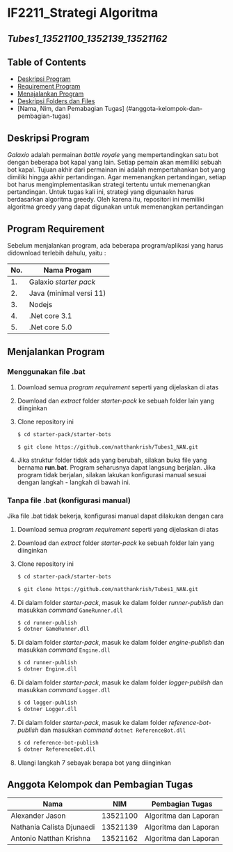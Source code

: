 # IF2211_Strategi Algoritma 
## *Tubes1_13521100_1352139_13521162*

## **Table of Contents** 
* [Deskripsi Program](#deskripsi-program)
* [Requirement Program](#program-requirement)
* [Menajalankan Program](#menjalankan-program)
* [Deskripsi Folders dan Files](#files-desc)
* [Nama, Nim, dan Pemabagian Tugas] (#anggota-kelompok-dan-pembagian-tugas)

## **Deskripsi Program**
*Galaxio* adalah permainan *battle royale* yang mempertandingkan satu bot dengan beberapa bot kapal yang lain. Setiap pemain akan memiliki sebuah bot kapal. Tujuan akhir dari permainan ini adalah mempertahankan bot yang dimiliki hingga akhir pertandingan. Agar memenangkan pertandingan, setiap bot harus mengimplementasikan strategi tertentu untuk memenangkan pertandingan. Untuk tugas kali ini, strategi yang digunaakn harus berdasarkan algoritma greedy. Oleh karena itu, repositori ini memiliki algoritma greedy yang dapat digunakan untuk memenangkan pertandingan

## **Program Requirement** 
Sebelum menjalankan program, ada beberapa program/aplikasi yang harus didownload terlebih dahulu, yaitu : 

| No. | Nama Progam |
|----| --------------|
| 1. | Galaxio *starter pack* |
| 2. | Java (minimal versi 11) |
| 3. | Nodejs |
| 4. | .Net core 3.1 | 
| 5. | .Net core 5.0 | 

## **Menjalankan Program** 

### **Menggunakan file .bat**
1. Download semua *program requirement* seperti yang dijelaskan di atas <br>

2. Download dan *extract* folder *starter-pack* ke sebuah folder lain yang diinginkan <br>

3. Clone repository ini<br>
    ```sh
    $ cd starter-pack/starter-bots
    ```
    ```sh
    $ git clone https://github.com/natthankrish/Tubes1_NAN.git
    ```

4. Jika struktur folder tidak ada yang berubah, silakan buka file yang bernama **run.bat**. Program seharusnya dapat langsung berjalan. Jika program tidak berjalan, silakan lakukan konfigurasi manual sesuai dengan langkah - langkah di bawah ini. <br>

### **Tanpa file .bat (konfigurasi manual)**

Jika file .bat tidak bekerja, konfigurasi manual dapat dilakukan dengan cara 

1. Download semua *program requirement* seperti yang dijelaskan di atas <br>

2. Download dan *extract* folder *starter-pack* ke sebuah folder lain yang diinginkan <br>

3. Clone repository ini<br>
    ```sh
    $ cd starter-pack/starter-bots
    ```
    ```sh
    $ git clone https://github.com/natthankrish/Tubes1_NAN.git
    ```

4. Di dalam folder *starter-pack*, masuk ke dalam folder *runner-publish* dan masukkan *command* `GameRunner.dll`

    ```sh
    $ cd runner-publish
    $ dotner GameRunner.dll
    ```

5. Di dalam folder *starter-pack*, masuk ke dalam folder *engine-publish* dan masukkan *command* `Engine.dll`
    ```sh
    $ cd runner-publish
    $ dotner Engine.dll
    ```

6. Di dalam folder *starter-pack*, masuk ke dalam folder *logger-publish* dan masukkan *command*  `Logger.dll`
    ```sh
    $ cd logger-publish
    $ dotner Logger.dll
    ```

7. Di dalam folder *starter-pack*, masuk ke dalam folder *reference-bot-publish* dan masukkan *command* `dotnet ReferenceBot.dll`
    ```sh
    $ cd reference-bot-publish
    $ dotner ReferenceBot.dll
    ```

8. Ulangi langkah 7 sebayak berapa bot yang diinginkan

## **Anggota Kelompok dan Pembagian Tugas**

| Nama | NIM | Pembagian Tugas |
| ---- | ---------- | --------------|
| Alexander Jason | 13521100 | Algoritma dan Laporan| 
| Nathania Calista Djunaedi | 13521139 | Algoritma dan Laporan|
| Antonio Natthan Krishna | 13521162 | Algoritma dan Laporan|










